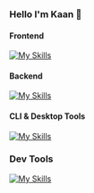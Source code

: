 ### Hello I'm Kaan 👋

#### Frontend
[![My Skills](https://skillicons.dev/icons?i=js,html,css,react,tailwind,nextjs,ts)](https://skillicons.dev)

#### Backend
[![My Skills](https://skillicons.dev/icons?i=cs,dotnet,postgres,sqlite)](https://skillicons.dev)

#### CLI & Desktop Tools
[![My Skills](https://skillicons.dev/icons?i=rust,tauri)](https://skillicons.dev)

### Dev Tools
[![My Skills](https://skillicons.dev/icons?i=git,aws,linux,stackoverflow,nginx,vercel,gcp,azure,netlify,redis)](https://skillicons.dev)
